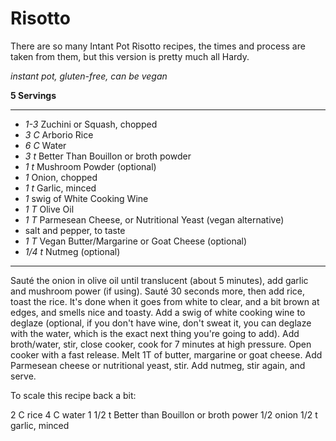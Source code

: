# Risotto

There are so many Intant Pot Risotto recipes, the times and process are taken
from them, but this version is pretty much all Hardy.

*instant pot, gluten-free, can be vegan*

**5 Servings**

---

- *1-3* Zuchini or Squash, chopped
- *3 C* Arborio Rice
- *6 C* Water
- *3 t* Better Than Bouillon or broth powder
- *1 t* Mushroom Powder (optional)
- *1* Onion, chopped
- *1 t* Garlic, minced
- *1* swig of White Cooking Wine
- *1 T* Olive Oil
- *1 T* Parmesean Cheese, or Nutritional Yeast (vegan alternative)
- salt and pepper, to taste
- *1 T* Vegan Butter/Margarine or Goat Cheese (optional)
- *1/4 t* Nutmeg (optional)

---

Sauté the onion in olive oil until translucent (about 5 minutes), add garlic and
mushroom power (if using). Sauté 30 seconds more, then add rice, toast the rice.
It's done when it goes from white to clear, and a bit brown at edges, and smells
nice and toasty. Add a swig of white cooking wine to deglaze (optional, if you don't have
wine, don't sweat it, you can deglaze with the water, which is the exact next
thing you're going to add).  Add broth/water, stir, close cooker, cook for 7
minutes at high pressure. Open cooker with a fast release. Melt 1T of butter,
margarine or goat cheese. Add Parmesean cheese or nutritional yeast, stir. Add
nutmeg, stir again, and serve.

To scale this recipe back a bit:

2 C rice
4 C water
1 1/2 t Better than Bouillon or broth power
1/2 onion
1/2 t garlic, minced
